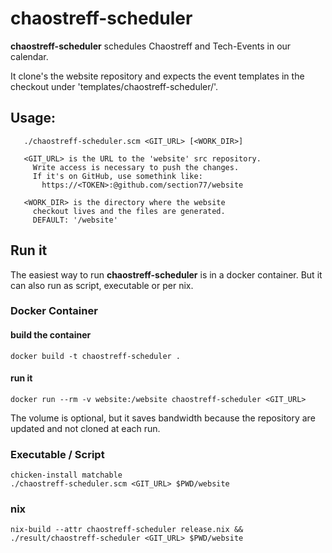 # chaostreff-scheduler

**chaostreff-scheduler** schedules Chaostreff and Tech-Events in our calendar.

It clone's the website repository and expects the event templates in the
checkout under 'templates/chaostreff-scheduler/'.

## Usage:

```
   ./chaostreff-scheduler.scm <GIT_URL> [<WORK_DIR>]

   <GIT_URL> is the URL to the 'website' src repository.
     Write access is necessary to push the changes.
     If it's on GitHub, use somethink like:
       https://<TOKEN>:@github.com/section77/website

   <WORK_DIR> is the directory where the website
     checkout lives and the files are generated.
     DEFAULT: '/website'
```

## Run it

The easiest way to run **chaostreff-scheduler** is in a docker container.
But it can also run as script, executable or per nix.

### Docker Container

#### build the container

```docker build -t chaostreff-scheduler .```

#### run it

```docker run --rm -v website:/website chaostreff-scheduler <GIT_URL>```

The volume is optional, but it saves bandwidth because the repository are updated and not cloned at each run.

### Executable / Script

```
chicken-install matchable
./chaostreff-scheduler.scm <GIT_URL> $PWD/website
```

### nix

```nix-build --attr chaostreff-scheduler release.nix && ./result/chaostreff-scheduler <GIT_URL> $PWD/website```
